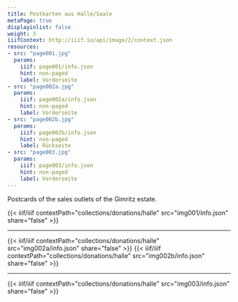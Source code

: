 ```yaml
---
title: Postkarten aus Halle/Saale
metaPage: true
displayinlist: false
weight: 3
iiifContext: http://iiif.io/api/image/2/context.json
resources:
- src: "page001.jpg"
  params:
    iiif: page001/info.json
    hint: non-paged
    label: Vorderseite
- src: "page002a.jpg"
  params:
    iiif: page002a/info.json
    hint: non-paged
    label: Vorderseite
- src: "page002b.jpg"
  params:
    iiif: page002b/info.json
    hint: non-paged
    label: Rückseite
- src: "page003.jpg"
  params:
    iiif: page003/info.json
    hint: non-paged
    label: Vorderseite
---
```

Postcards of the sales outlets of the Gimritz estate.

<!--more-->

{{< iiif/iiif contextPath="collections/donations/halle" src="img001/info.json" share="false" >}}

---

{{< iiif/iiif contextPath="collections/donations/halle" src="img002a/info.json" share="false" >}}
{{< iiif/iiif contextPath="collections/donations/halle" src="img002b/info.json" share="false" >}}

---

{{< iiif/iiif contextPath="collections/donations/halle" src="img003/info.json" share="false" >}}
